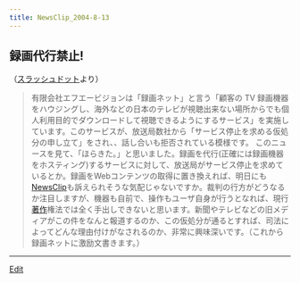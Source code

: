 ```yaml
---
title: NewsClip_2004-8-13
---
```


## 録画代行禁止!

（[スラッシュドット](http://slashdot.jp/articles/04/08/12/235236.shtml?topic=73)より）

> 有限会社エフエービジョンは「録画ネット」と言う「顧客の TV 録画機器をハウジングし、海外などの日本のテレビが視聴出来ない場所からでも個人利用目的でダウンロードして視聴できるようにするサービス」を実施しています。このサービスが、放送局数社から「サービス停止を求める仮処分の申し立て」をされ、、話し合いも拒否されている模様です。 
このニュースを見て、「ほらきた。」と思いました。録画を代行(正確には録画機器をホスティング)するサービスに対して、放送局がサービス停止を求めているとか。録画をWebコンテンツの取得に置き換えれば、明日にも[NewsClip](/NewsClip)も訴えられそうな気配じゃないですか。裁判の行方がどうなるか注目しますが、機器も自前で、操作もユーザ自身が行うとなれば、現行[著作](/著作)権法では全く手出しできないと思います。新聞やテレビなどの旧メディアがこの件をなんと報道するのか、この仮処分が通るとすれば、司法によってどんな理由付けがなされるのか、非常に興味深いです。（これから録画ネットに激励文書きます。）







----
[Edit](https://github.com/vitroid/vitroid.github.io/edit/master/MD/NewsClip_2004-8-13.md)

